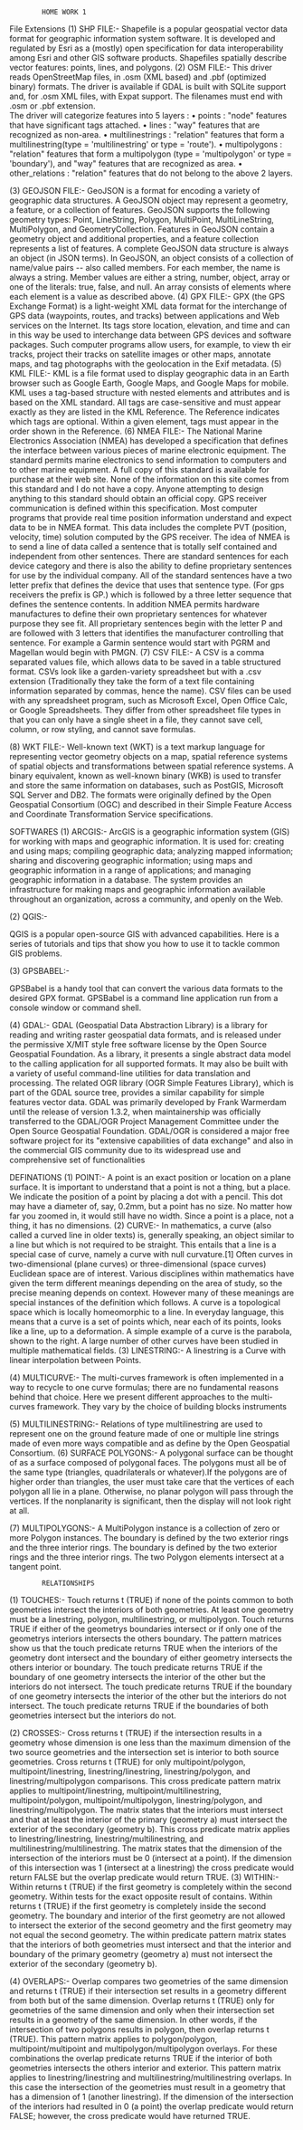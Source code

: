 	
			HOME WORK 1
File Extensions
(1)	SHP FILE:-
Shapefile is a popular geospatial vector data format for geographic information system software. It is developed and regulated by Esri as a (mostly) open specification for data interoperability among Esri and other GIS software products.  Shapefiles spatially describe vector features: points, lines, and polygons.
(2)	OSM FILE:-
This driver reads OpenStreetMap files, in .osm (XML based) and .pbf (optimized binary) formats. The driver is available if GDAL is built with SQLite support and, for .osm XML files, with Expat support. The filenames must end with .osm or .pbf extension.	
The driver will categorize features into 5 layers :
•	points : "node" features that have significant tags attached.
•	lines : "way" features that are recognized as non-area.
•	multilinestrings : "relation" features that form a multilinestring(type = 'multilinestring' or type = 'route').
•	multipolygons : "relation" features that form a multipolygon (type = 'multipolygon' or type = 'boundary'), and "way" features that are recognized as area.
•	other_relations : "relation" features that do not belong to the above 2 layers.

(3)	GEOJSON FILE:-
GeoJSON is a format for encoding a variety of geographic data structures. A GeoJSON object may represent a geometry, a feature, or a collection of features. GeoJSON supports the following geometry types: Point, LineString, Polygon, MultiPoint, MultiLineString, MultiPolygon, and GeometryCollection. Features in GeoJSON contain a geometry object and additional properties, and a feature collection represents a list of features. A complete GeoJSON data structure is always an object (in JSON terms). In GeoJSON, an object consists of a collection of name/value pairs -- also called members. For each member, the name is always a string. Member values are either a string, number, object, array or one of the literals: true, false, and null. An array consists of elements where each element is a value as described above.
(4)	GPX FILE:-
GPX (the GPS Exchange Format) is a light-weight XML data format for the interchange of GPS data (waypoints, routes, and tracks) between applications and Web services on the Internet. Its tags store location, elevation, and time and can in this way be used to interchange data between GPS devices and software packages. Such computer programs allow users, for example, to view th
eir tracks, project their tracks on satellite images or other maps, annotate maps, and tag photographs with the geolocation in the Exif metadata.
(5)	KML FILE:-
KML is a file format used to display geographic data in an Earth browser such as Google Earth, Google Maps, and Google Maps for mobile. KML uses a tag-based structure with nested elements and attributes and is based on the XML standard. All tags are case-sensitive and must appear exactly as they are listed in the KML Reference. The Reference indicates which tags are optional. Within a given element, tags must appear in the order shown in the Reference.
(6)	NMEA FILE:-
The National Marine Electronics Association (NMEA) has developed a specification that defines the interface between various pieces of marine electronic equipment. The standard permits marine electronics to send information to computers and to other marine equipment. A full copy of this standard is available for purchase at their web site. None of the information on this site comes from this standard and I do not have a copy. Anyone attempting to design anything to this standard should obtain an official copy.
GPS receiver communication is defined within this specification. Most computer programs that provide real time position information understand and expect data to be in NMEA format. This data includes the complete PVT (position, velocity, time) solution computed by the GPS receiver. The idea of NMEA is to send a line of data called a sentence that is totally self contained and independent from other sentences. There are standard sentences for each device category and there is also the ability to define proprietary sentences for use by the individual company. All of the standard sentences have a two letter prefix that defines the device that uses that sentence type. (For gps receivers the prefix is GP.) which is followed by a three letter sequence that defines the sentence contents. In addition NMEA permits hardware manufactures to define their own proprietary sentences for whatever purpose they see fit. All proprietary sentences begin with the letter P and are followed with 3 letters that identifies the manufacturer controlling that sentence. For example a Garmin sentence would start with PGRM and Magellan would begin with PMGN.
(7)	CSV FILE:-
A CSV is a comma separated values file, which allows data to be saved in a table structured format. CSVs look like a garden-variety spreadsheet but with a .csv extension (Traditionally they take the form of a text file containing information separated by commas, hence the name). CSV files can be used with any spreadsheet program, such as Microsoft Excel, Open Office Calc, or Google Spreadsheets. They differ from other spreadsheet file types in that you can only have a single sheet in a file, they cannot save cell, column, or row styling, and cannot save formulas.


(8)	WKT FILE:-
Well-known text (WKT) is a text markup language for representing vector geometry objects on a map, spatial reference systems of spatial objects and transformations between spatial reference systems. A binary equivalent, known as well-known binary (WKB) is used to transfer and store the same information on databases, such as PostGIS, Microsoft SQL Server and DB2. The formats were originally defined by the Open Geospatial Consortium (OGC) and described in their Simple Feature Access and Coordinate Transformation Service specifications.

SOFTWARES
(1)	ARCGIS:-
ArcGIS is a geographic information system (GIS) for working with maps and geographic information. It is used for: creating and using maps; compiling geographic data; analyzing mapped information; sharing and discovering geographic information; using maps and geographic information in a range of applications; and managing geographic information in a database.
The system provides an infrastructure for making maps and geographic information available throughout an organization, across a community, and openly on the Web.

(2)	QGIS:-

QGIS is a popular open-source GIS with advanced capabilities. Here is a series of tutorials and tips that show you how to use it to tackle common GIS problems.

(3)	GPSBABEL:-

GPSBabel is a handy tool that can convert the various data formats to the desired GPX format. GPSBabel is a command line application run from a console window or command shell.

(4)	 GDAL:-
GDAL (Geospatial Data Abstraction Library) is a library for reading and writing raster geospatial data formats, and is released under the permissive X/MIT style free software license by the Open Source Geospatial Foundation. As a library, it presents a single abstract data model to the calling application for all supported formats. It may also be built with a variety of useful command-line utilities for data translation and processing.
The related OGR library (OGR Simple Features Library), which is part of the GDAL source tree, provides a similar capability for simple features vector data.
GDAL was primarily developed by Frank Warmerdam until the release of version 1.3.2, when maintainership was officially transferred to the GDAL/OGR Project Management Committee under the Open Source Geospatial Foundation.
GDAL/OGR is considered a major free software project for its "extensive capabilities of data exchange" and also in the commercial GIS community due to its widespread use and comprehensive set of functionalities

DEFINATIONS
(1)	POINT:-
A point is an exact position or location on a plane surface. It is important to understand that a point is not a thing, but a place. We indicate the position of a point by placing a dot with a pencil. This dot may have a diameter of, say, 0.2mm, but a point has no size. No matter how far you zoomed in, it would still have no width. Since a point is a place, not a thing, it has no dimensions.
(2)	CURVE:-
In mathematics, a curve (also called a curved line in older texts) is, generally speaking, an object similar to a line but which is not required to be straight. This entails that a line is a special case of curve, namely a curve with null curvature.[1] Often curves in two-dimensional (plane curves) or three-dimensional (space curves) Euclidean space are of interest.
Various disciplines within mathematics have given the term different meanings depending on the area of study, so the precise meaning depends on context. However many of these meanings are special instances of the definition which follows. A curve is a topological space which is locally homeomorphic to a line. In everyday language, this means that a curve is a set of points which, near each of its points, looks like a line, up to a deformation. A simple example of a curve is the parabola, shown to the right. A large number of other curves have been studied in multiple mathematical fields.
(3)	LINESTRING:-
A linestring is a Curve with linear interpolation between Points.

(4)	MULTICURVE:-
The multi-curves framework is often implemented in a way to recycle to one curve formulas; there are no fundamental reasons behind that choice. Here we present different approaches to the multi-curves framework. They vary by the choice of building blocks instruments

(5)	MULTILINESTRING:-
Relations of type multilinestring are used to represent one on the ground feature made of one or multiple line strings made of even more ways compatible and as define by the Open Geospatial Consortium.
(6)	SURFACE POLYGONS:-
A polygonal surface can be thought of as a surface composed of polygonal faces. The polygons must all be of the same type (triangles, quadrilaterals or whatever).If the polygons are of higher order than triangles, the user must take care that the vertices of each polygon all lie in a plane. Otherwise, no planar polygon will pass through the vertices. If the nonplanarity is significant, then the display will not look right at all.

(7)	MULTIPOLYGONS:-
A MultiPolygon instance is a collection of zero or more Polygon instances. The boundary is defined by the two exterior rings and the three interior rings. The boundary is defined by the two exterior rings and the three interior rings. The two Polygon elements intersect at a tangent point.

			RELATIONSHIPS
(1)	TOUCHES:-
Touch returns t (TRUE) if none of the points common to both geometries intersect the interiors of both geometries. At least one geometry must be a linestring, polygon, multilinestring, or multipolygon. 
Touch returns TRUE if either of the geometrys boundaries intersect or if only one of the geometrys interiors intersects the others boundary.
The pattern matrices show us that the touch predicate returns TRUE when the interiors of the geometry dont intersect and the boundary of either geometry intersects the others interior or boundary.
The touch predicate returns TRUE if the boundary of one geometry intersects the interior of the other but the interiors do not intersect. The touch predicate returns TRUE if the boundary of one geometry intersects the interior of the other but the interiors do not intersect. The touch predicate returns TRUE if the boundaries of both geometries intersect but the interiors do not.

(2)	CROSSES:-
Cross returns t (TRUE) if the intersection results in a geometry whose dimension is one less than the maximum dimension of the two source geometries and the intersection set is interior to both source geometries. Cross returns t (TRUE) for only multipoint/polygon, multipoint/linestring, linestring/linestring, linestring/polygon, and linestring/multipolygon comparisons. This cross predicate pattern matrix applies to multipoint/linestring, multipoint/multilinestring, multipoint/polygon, multipoint/multipolygon, linestring/polygon, and linestring/multipolygon. The
matrix states that the interiors must intersect and that at least the interior of the primary (geometry a) must intersect the exterior of the secondary (geometry b). This cross predicate matrix applies to linestring/linestring, linestring/multilinestring, and multilinestring/multilinestring. 
The matrix states that the dimension of the intersection of the interiors
must be 0 (intersect at a point). If the dimension of this intersection was 1 (intersect at a linestring) the cross predicate would return FALSE but the overlap predicate would return TRUE.
(3)	WITHIN:-
Within returns t (TRUE) if the first geometry is completely within the second geometry. Within tests for the exact opposite result of contains. 
Within returns t (TRUE) if the first geometry is completely inside the second geometry. The boundary and interior of the first geometry are not allowed to intersect the exterior of the second geometry and the first geometry may not equal the second geometry.
The within predicate pattern matrix states that the interiors of both geometries must intersect and that the interior and boundary of the primary geometry (geometry a) must not intersect the exterior of the secondary (geometry b).

(4)	OVERLAPS:-
Overlap compares two geometries of the same dimension and returns t (TRUE) if their intersection set results in a geometry different from both but of the same dimension. Overlap returns t (TRUE) only for geometries of the same dimension and only when their intersection set results in a geometry of the same dimension. In other words, if the intersection of two polygons results in polygon, then overlap returns t (TRUE).
This pattern matrix applies to polygon/polygon, multipoint/multipoint and multipolygon/multipolygon overlays. For these combinations the overlap predicate returns TRUE if the interior of both geometries intersects the others interior and exterior. This pattern matrix applies to linestring/linestring and multilinestring/multilinestring overlaps. In this case the intersection of the geometries must result in a geometry that has a dimension of 1 (another linestring). If the dimension of the intersection of the interiors had resulted in 0 (a point) the overlap predicate would return FALSE; however, the cross predicate would have returned TRUE.








